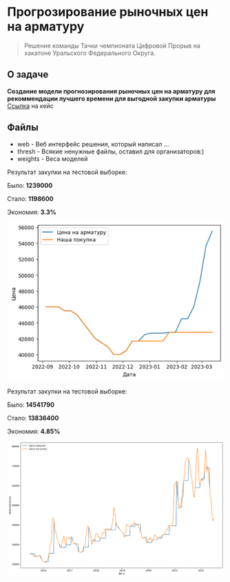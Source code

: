 # Прогрозирование рыночных цен на арматуру

> Решение команды Тачки чемпионата Цифровой Прорыв на хакатоне Уральского Федерального Округа.

## О задаче
**Создание модели прогнозирования рыночных цен на арматуру для рекоммендации лучшего времени для выгодной закупки арматуры**
[Ссылка](https://drive.google.com/file/d/1clr7TZ-S6eRJreSjCHgDrDiSNoizZxY5/view?usp=share_link) на кейс

## Файлы
-  web - Веб интерфейс решения, который написал ...
- thresh - Всякие ненужные файлы, оставил для организаторов:)
- weights - Веса моделей



Результат закупки на тестовой выборке:

Было: **1239000**

Стало: **1198600**

Экономия: **3.3%**

![alt text](https://github.com/kdimon15/hack_ekb/blob/main/photos/test.png?raw=true)



Результат закупки на тестовой выборке:

Было: **14541790**

Стало: **13836400**

Экономия: **4.85%**

![alt text](https://github.com/kdimon15/hack_ekb/blob/main/photos/train.png?raw=true)